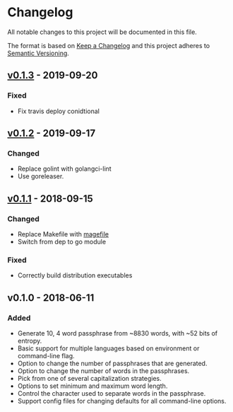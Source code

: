 # Changelog

All notable changes to this project will be documented in this file.

The format is based on [Keep a Changelog](http://keepachangelog.com/en/1.0.0/)
and this project adheres to [Semantic Versioning](http://semver.org/spec/v2.0.0.html).

<!-- stentor output starts -->

## [v0.1.3] - 2019-09-20

### Fixed

- Fix travis deploy conidtional

## [v0.1.2] - 2019-09-17

### Changed

- Replace golint with golangci-lint
- Use goreleaser.

## [v0.1.1] - 2018-09-15

### Changed

- Replace Makefile with [magefile](https://github.com/magefile/mage)
- Switch from dep to go module

### Fixed

- Correctly build distribution executables

## v0.1.0 - 2018-06-11

### Added

- Generate 10, 4 word passphrase from ~8830 words, with ~52 bits of entropy.
- Basic support for multiple languages based on environment or command-line
  flag.
- Option to change the number of passphrases that are generated.
- Option to change the number of words in the passphrases.
- Pick from one of several capitalization strategies.
- Options to set minimum and maximum word length.
- Control the character used to separate words in the passphrase.
- Support config files for changing defaults for all command-line options.

[v0.1.3]: https://github.com/wfscheper/xkcdpwd/compare/v0.1.2...v0.1.3
[v0.1.2]: https://github.com/wfscheper/xkcdpwd/compare/v0.1.1...v0.1.2
[v0.1.1]: https://github.com/wfscheper/xkcdpwd/compare/v0.1.0...v0.1.1
[v0.1.1]: https://github.com/wfscheper/xkcdpwd/compare/4ec2e6...v0.1.0
